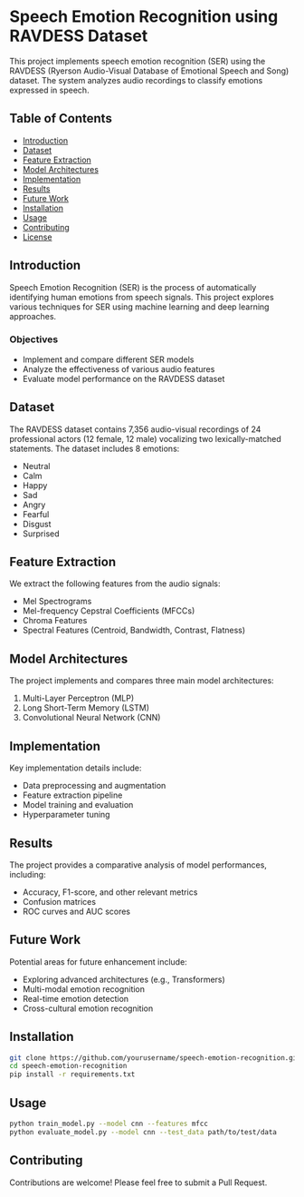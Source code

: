 # Speech Emotion Recognition using RAVDESS Dataset

This project implements speech emotion recognition (SER) using the RAVDESS (Ryerson Audio-Visual Database of Emotional Speech and Song) dataset. The system analyzes audio recordings to classify emotions expressed in speech.

## Table of Contents

- [Introduction](#introduction)
- [Dataset](#dataset)
- [Feature Extraction](#feature-extraction)
- [Model Architectures](#model-architectures)
- [Implementation](#implementation)
- [Results](#results)
- [Future Work](#future-work)
- [Installation](#installation)
- [Usage](#usage)
- [Contributing](#contributing)
- [License](#license)

## Introduction

Speech Emotion Recognition (SER) is the process of automatically identifying human emotions from speech signals. This project explores various techniques for SER using machine learning and deep learning approaches.

### Objectives

- Implement and compare different SER models
- Analyze the effectiveness of various audio features
- Evaluate model performance on the RAVDESS dataset

## Dataset

The RAVDESS dataset contains 7,356 audio-visual recordings of 24 professional actors (12 female, 12 male) vocalizing two lexically-matched statements. The dataset includes 8 emotions:

- Neutral
- Calm
- Happy
- Sad
- Angry
- Fearful
- Disgust
- Surprised

## Feature Extraction

We extract the following features from the audio signals:

- Mel Spectrograms
- Mel-frequency Cepstral Coefficients (MFCCs)
- Chroma Features
- Spectral Features (Centroid, Bandwidth, Contrast, Flatness)

## Model Architectures

The project implements and compares three main model architectures:

1. Multi-Layer Perceptron (MLP)
2. Long Short-Term Memory (LSTM)
3. Convolutional Neural Network (CNN)

## Implementation

Key implementation details include:

- Data preprocessing and augmentation
- Feature extraction pipeline
- Model training and evaluation
- Hyperparameter tuning

## Results

The project provides a comparative analysis of model performances, including:

- Accuracy, F1-score, and other relevant metrics
- Confusion matrices
- ROC curves and AUC scores

## Future Work

Potential areas for future enhancement include:

- Exploring advanced architectures (e.g., Transformers)
- Multi-modal emotion recognition
- Real-time emotion detection
- Cross-cultural emotion recognition

## Installation

```bash
git clone https://github.com/yourusername/speech-emotion-recognition.git
cd speech-emotion-recognition
pip install -r requirements.txt
```

## Usage

```bash
python train_model.py --model cnn --features mfcc
python evaluate_model.py --model cnn --test_data path/to/test/data
```

## Contributing

Contributions are welcome! Please feel free to submit a Pull Request.

